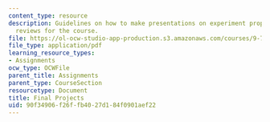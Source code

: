 ```yaml
---
content_type: resource
description: Guidelines on how to make presentations on experiment proposals and literature
  reviews for the course.
file: https://ol-ocw-studio-app-production.s3.amazonaws.com/courses/9-71-functional-mri-of-high-level-vision-fall-2007/90f34906f26ffb4027d184f0901aef22_finalprojects.pdf
file_type: application/pdf
learning_resource_types:
- Assignments
ocw_type: OCWFile
parent_title: Assignments
parent_type: CourseSection
resourcetype: Document
title: Final Projects
uid: 90f34906-f26f-fb40-27d1-84f0901aef22
---
```


